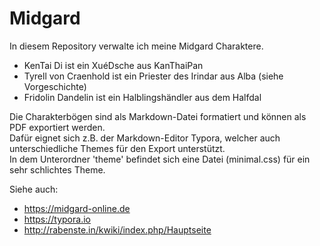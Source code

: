 # Midgard

In diesem Repository verwalte ich meine Midgard Charaktere.

- KenTai Di ist ein XuéDsche aus KanThaiPan
- Tyrell von Craenhold ist ein Priester des Irindar aus Alba (siehe Vorgeschichte)
- Fridolin Dandelin ist ein Halblingshändler aus dem Halfdal

Die Charakterbögen sind als Markdown-Datei formatiert und können als PDF exportiert werden.  
Dafür eignet sich z.B. der Markdown-Editor Typora, welcher auch unterschiedliche Themes für den Export unterstützt.  
In dem Unterordner 'theme' befindet sich eine Datei (minimal.css) für ein sehr schlichtes Theme.

Siehe auch:

- https://midgard-online.de
- https://typora.io
- http://rabenste.in/kwiki/index.php/Hauptseite
